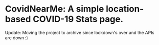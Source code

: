 # CovidNearMe: A simple location-based COVID-19 Stats page.

Update: Moving the project to archive since lockdown's over and the APIs are down :)
